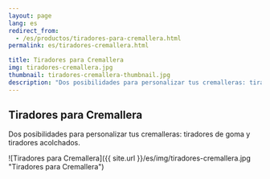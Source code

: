 ```yaml
---
layout: page
lang: es
redirect_from:
  - /es/productos/tiradores-para-cremallera.html
permalink: es/tiradores-cremallera.html

title: Tiradores para Cremallera
img: tiradores-cremallera.jpg
thumbnail: tiradores-cremallera-thumbnail.jpg
description: "Dos posibilidades para personalizar tus cremalleras: tiradores de goma y tiradores acolchados."
---
```

## Tiradores para Cremallera
Dos posibilidades para personalizar tus cremalleras: tiradores de goma y tiradores acolchados.

![Tiradores para Cremallera]({{ site.url }}/es/img/tiradores-cremallera.jpg "Tiradores para Cremallera")
